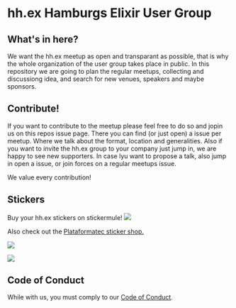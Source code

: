 # hh.ex Hamburgs Elixir User Group
## What's in here?
We want the hh.ex meetup as open and transparant as possible, that is why the whole organization of the user group takes place in public. In this repository we are going to plan the regular meetups, collecting and discussiong idea, and search for new venues, speakers and maybe sponsors.

## Contribute!
If you want to contribute to the meetup please feel free to do so and jopin us on this repos issue page. There you can find (or just open) a issue per meetup. Where we talk about the format, location and generalities. Also if you want to invite the hh.ex group to your company just jump in, we are happy to see new supporters. In case lyu want to propose a talk, also jump in open a issue, or join forces on a regular meetups issue.

We value every contribution!

## Stickers
Buy your hh.ex stickers on stickermule!
[![](https://d21ii91i3y6o6h.cloudfront.net/gallery_images/from_proof/10480/large/1455101636/hh-dot-ex.png)](https://www.stickermule.com/marketplace/10480-hh-dot-ex)

Also check out the [Plataformatec sticker shop.](https://www.stickermule.com/user/1070631438/stickers)

[![](https://d21ii91i3y6o6h.cloudfront.net/gallery_images/from_proof/1969/small/1410733654/elixir.png)](https://www.stickermule.com/marketplace/1969-elixir)

[![](https://d21ii91i3y6o6h.cloudfront.net/gallery_images/from_proof/1972/small/1410733855/hacking-beautiful-code.png)](https://www.stickermule.com/marketplace/1972-hacking-beautiful-code)

## Code of Conduct
While with us, you must comply to our [Code of Conduct](https://github.com/hh-ex/planning/blob/master/Code-of-Conduct.md).
